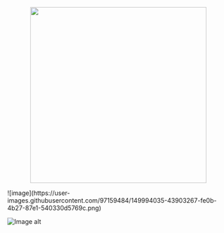 <p align="center"><a href="https://laravel.com" target="_blank"><img src="https://raw.githubusercontent.com/laravel/art/master/logo-lockup/5%20SVG/2%20CMYK/1%20Full%20Color/laravel-logolockup-cmyk-red.svg" width="400"></a></p>



</p>
![image](https://user-images.githubusercontent.com/97159484/149994035-43903267-fe0b-4b27-87e1-540330d5769c.png)

![Image alt](https://github.com/serushon/myproject/raw/master/image/97159484/149994035-43903267-fe0b-4b27-87e1-540330d5769c.png)

